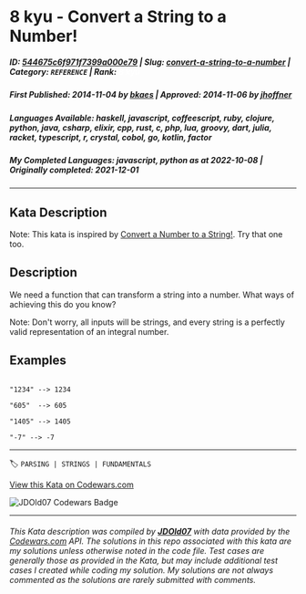 # 8 kyu - Convert a String to a Number!

##### **ID**: [544675c6f971f7399a000e79](https://www.codewars.com/kata/544675c6f971f7399a000e79) | **Slug**: [convert-a-string-to-a-number](https://www.codewars.com/kata/544675c6f971f7399a000e79) | **Category**: `REFERENCE` | **Rank**: <span style="color:white">8 kyu</span>

##### **First Published**: 2014-11-04 ***by*** [bkaes](https://www.codewars.com/users/bkaes) | **Approved**: 2014-11-06 ***by*** [jhoffner](https://www.codewars.com/users/jhoffner)

##### **Languages Available**: haskell, javascript, coffeescript, ruby, clojure, python, java, csharp, elixir, cpp, rust, c, php, lua, groovy, dart, julia, racket, typescript, r, crystal, cobol, go, kotlin, factor

##### **My Completed Languages**: javascript, python ***as at*** 2022-10-08 | **Originally completed**: 2021-12-01

---

## Kata Description


Note: This kata is inspired by [Convert a Number to a String!](http://www.codewars.com/kata/convert-a-number-to-a-string/). Try that one too.



## Description



We need a function that can transform a string into a number. What ways of achieving this do you know?



Note: Don't worry, all inputs will be strings, and every string is a perfectly valid representation of an integral number.



## Examples

```

"1234" --> 1234

"605"  --> 605

"1405" --> 1405

"-7" --> -7

```





---


🏷 `PARSING | STRINGS | FUNDAMENTALS`


[View this Kata on Codewars.com](https://www.codewars.com/kata/544675c6f971f7399a000e79)

![](https://www.codewars.com/users/jdold07/badges/large "JDOld07 Codewars Badge")

---

###### *This Kata description was compiled by [**JDOld07**](https://tpstech.dev) with data provided by the [Codewars.com](https://www.codewars.com) API.  The solutions in this repo associated with this kata are my solutions unless otherwise noted in the code file.  Test cases are generally those as provided in the Kata, but may include additional test cases I created while coding my solution.  My solutions are not always commented as the solutions are rarely submitted with comments.*
